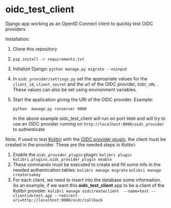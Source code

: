 # oidc_test_client
Django app working as an OpenID Connect client to quickly test OIDC providers



Installation:

1. Clone this repository

2. `pip install -r requirements.txt`

3. Initialize Django: `python manage.py migrate --noinput`

4. In `oidc_provider/settings.py`  set the appropriate values for the `client_id`, `client_secret` and the url of the OIDC provider, `OIDC_URL` . These values can also be set using environment variables.

5. Start the application giving the URI of the OIDC provider. Example:

   `python  manage.py runserver 9000`

   In the above example oidc_test_client will run on port `9000`  and will try to use an OIDC provider running on `http://localhost:8000/oidc_provider` to authenticate 





Note, if used to test [Kolibri](https://github.com/learningequality/kolibri) with the [OIDC provider plugin](https://github.com/learningequality/kolibri/tree/release-v0.12.x/kolibri/plugins/oidc_provider_plugin), the client must be created in the provider. These are the needed steps in Kolibri:

1.  Enable the `oidc_provider_plugin` plugin: `kolibri plugin kolibri.plugins.oidc_provider_plugin enable`
3. These commands must be executed to create and fill some info in the needed authentication tables:
`kolibri manage migrate`
`kolibri manage creatersakey`
4. For each client, we need to insert into the database some information. As an example, if we want this **oidc_test_client** app to be a client of the Kolibri provider:
`kolibri manage oidccreateclient  --name=test --clientid=test.app --redirect-uri=http://localhost:9000/oidc/callback`


